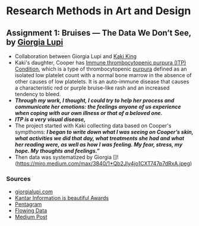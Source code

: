 # Research Methods in Art and Design
## Assignment 1: Bruises — The Data We Don’t See, by [Giorgia Lupi](https://giorgialupi.com/)

* Collaboration between Giorgia Lupi and [Kaki King](https://www.kakiking.com/)
* Kaki's daughter, Cooper has [Immune thrombocytopenic purpura (ITP) Condition](https://en.wikipedia.org/wiki/Immune_thrombocytopenic_purpura), which is a type of thrombocytopenic [purpura](https://en.wikipedia.org/wiki/Purpura) defined as an isolated low platelet count with a normal bone marrow in the absence of other causes of low platelets. It is an auto-immune disease that causes a characteristic red or purple bruise-like rash and an increased tendency to bleed.
* ***Through my work, I thought, I could try to help her process and communicate her emotions: the feelings anyone of us experience when coping with our own illness or that of a beloved one.***
* ***ITP is a very visual disease,***
* The project started with Kaki collecting data based on Cooper's sympthoms: ***I began to write down what I was seeing on Cooper’s skin, what activities we did that day, what treatments she had and what her reading were, as well as how I was feeling. My fear, stress, my hope. My thoughts and feelings.”***
* Then data was systematized by Giorgia
[]!(https://miro.medium.com/max/3840/1*Qb2Jly4jo1CXT747p7dRxA.jpeg)

### Sources
* [giorgialupi.com](https://giorgialupi.com/bruises-the-data-we-dont-see/)
* [Kantar Information is beautiful Awards](https://www.informationisbeautifulawards.com/showcase/3288-bruises-the-data-we-don-t-see)
* [Pentagram](https://www.pentagram.com/work/bruises-the-data-we-dont-see)
* [Flowing Data](https://flowingdata.com/2018/02/01/bruises/)
* [Medium Post](https://medium.com/@giorgialupi/bruises-the-data-we-dont-see-1fdec00d0036)